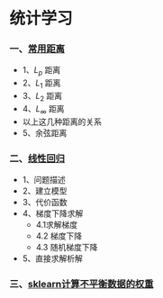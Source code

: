 # 统计学习

### 一、[常用距离](./常用距离/)

* 1、$L_p$ 距离
* 2、$L_1$ 距离
* 3、$L_2$ 距离
* 4、$L_{\infty}$ 距离
* 以上这几种距离的关系
* 5、余弦距离

### 二、[线性回归](./线性回归/)

* 1、问题描述
* 2、建立模型
* 3、代价函数
* 4、梯度下降求解
    * 4.1求解梯度
    * 4.2 梯度下降
    * 4.3 随机梯度下降
* 5、直接求解析解

### 三、[sklearn计算不平衡数据的权重](./sklearn计算不平衡数据的权重/)
